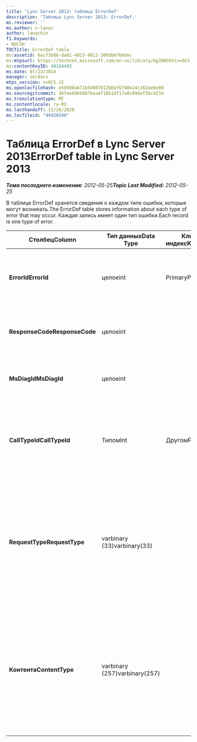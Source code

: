 ```yaml
---
title: 'Lync Server 2013: таблица ErrorDef'
description: 'Таблица Lync Server 2013: ErrorDef.'
ms.reviewer: ''
ms.author: v-lanac
author: lanachin
f1.keywords:
- NOCSH
TOCTitle: ErrorDef table
ms:assetid: 6acf3b86-da61-4923-9812-300db6f66dec
ms:mtpsurl: https://technet.microsoft.com/en-us/library/Gg398503(v=OCS.15)
ms:contentKeyID: 48184403
ms.date: 07/23/2014
manager: serdars
mtps_version: v=OCS.15
ms.openlocfilehash: e58980a671b54007012bbbf6780e24c162aebe00
ms.sourcegitcommit: 36fee89bb887bea4f18b19f17a8c69daf5bc423d
ms.translationtype: MT
ms.contentlocale: ru-RU
ms.lasthandoff: 11/26/2020
ms.locfileid: "49428540"
---
```

# <a name="errordef-table-in-lync-server-2013"></a><span data-ttu-id="edd3b-103">Таблица ErrorDef в Lync Server 2013</span><span class="sxs-lookup"><span data-stu-id="edd3b-103">ErrorDef table in Lync Server 2013</span></span>

<div data-xmlns="http://www.w3.org/1999/xhtml">

<div class="topic" data-xmlns="http://www.w3.org/1999/xhtml" data-msxsl="urn:schemas-microsoft-com:xslt" data-cs="https://msdn.microsoft.com/">

<div data-asp="https://msdn2.microsoft.com/asp">



</div>

<div id="mainSection">

<div id="mainBody"><span data-ttu-id="edd3b-104">

<span> </span></span><span class="sxs-lookup"><span data-stu-id="edd3b-104">

<span> </span></span></span>

<span data-ttu-id="edd3b-105">_**Тема последнего изменения:** 2012-05-25_</span><span class="sxs-lookup"><span data-stu-id="edd3b-105">_**Topic Last Modified:** 2012-05-25_</span></span>

<span data-ttu-id="edd3b-106">В таблице ErrorDef хранятся сведения о каждом типе ошибки, которые могут возникать.</span><span class="sxs-lookup"><span data-stu-id="edd3b-106">The ErrorDef table stores information about each type of error that may occur.</span></span> <span data-ttu-id="edd3b-107">Каждая запись имеет один тип ошибки.</span><span class="sxs-lookup"><span data-stu-id="edd3b-107">Each record is one type of error.</span></span>


<table>
<colgroup>
<col style="width: 25%" />
<col style="width: 25%" />
<col style="width: 25%" />
<col style="width: 25%" />
</colgroup>
<thead>
<tr class="header">
<th><span data-ttu-id="edd3b-108">Столбец</span><span class="sxs-lookup"><span data-stu-id="edd3b-108">Column</span></span></th>
<th><span data-ttu-id="edd3b-109">Тип данных</span><span class="sxs-lookup"><span data-stu-id="edd3b-109">Data Type</span></span></th>
<th><span data-ttu-id="edd3b-110">Ключ/индекс</span><span class="sxs-lookup"><span data-stu-id="edd3b-110">Key/Index</span></span></th>
<th><span data-ttu-id="edd3b-111">Сведения</span><span class="sxs-lookup"><span data-stu-id="edd3b-111">Details</span></span></th>
</tr>
</thead>
<tbody>
<tr class="odd">
<td><p><span data-ttu-id="edd3b-112"><strong>ErrorId</strong></span><span class="sxs-lookup"><span data-stu-id="edd3b-112"><strong>ErrorId</strong></span></span></p></td>
<td><p><span data-ttu-id="edd3b-113">целое</span><span class="sxs-lookup"><span data-stu-id="edd3b-113">int</span></span></p></td>
<td><p><span data-ttu-id="edd3b-114">Primary</span><span class="sxs-lookup"><span data-stu-id="edd3b-114">Primary</span></span></p></td>
<td><p><span data-ttu-id="edd3b-115">Уникальный ИДЕНТИФИКАЦИОНный номер, показывающий этот тип ошибки.</span><span class="sxs-lookup"><span data-stu-id="edd3b-115">Unique ID number identifying this type of error.</span></span></p></td>
</tr>
<tr class="even">
<td><p><span data-ttu-id="edd3b-116"><strong>ResponseCode</strong></span><span class="sxs-lookup"><span data-stu-id="edd3b-116"><strong>ResponseCode</strong></span></span></p></td>
<td><p><span data-ttu-id="edd3b-117">целое</span><span class="sxs-lookup"><span data-stu-id="edd3b-117">int</span></span></p></td>
<td><p> </p></td>
<td><p><span data-ttu-id="edd3b-118">Стандартный код ответа SIP, связанный с этой ошибкой.</span><span class="sxs-lookup"><span data-stu-id="edd3b-118">Standard SIP response code associated with this error.</span></span></p></td>
</tr>
<tr class="odd">
<td><p><span data-ttu-id="edd3b-119"><strong>MsDiagId</strong></span><span class="sxs-lookup"><span data-stu-id="edd3b-119"><strong>MsDiagId</strong></span></span></p></td>
<td><p><span data-ttu-id="edd3b-120">целое</span><span class="sxs-lookup"><span data-stu-id="edd3b-120">int</span></span></p></td>
<td><p> </p></td>
<td><p><span data-ttu-id="edd3b-121">Идентификатор диагностики (Майкрософт).</span><span class="sxs-lookup"><span data-stu-id="edd3b-121">Microsoft Diagnostic ID.</span></span></p></td>
</tr>
<tr class="even">
<td><p><span data-ttu-id="edd3b-122"><strong>CallTypeId</strong></span><span class="sxs-lookup"><span data-stu-id="edd3b-122"><strong>CallTypeId</strong></span></span></p></td>
<td><p><span data-ttu-id="edd3b-123">Типом</span><span class="sxs-lookup"><span data-stu-id="edd3b-123">Int</span></span></p></td>
<td><p><span data-ttu-id="edd3b-124">Другом</span><span class="sxs-lookup"><span data-stu-id="edd3b-124">Foreign</span></span></p></td>
<td><p><span data-ttu-id="edd3b-125">Тип звонка.</span><span class="sxs-lookup"><span data-stu-id="edd3b-125">Type of the call.</span></span> <span data-ttu-id="edd3b-126">Для получения дополнительных сведений ознакомьтесь с <a href="lync-server-2013-calltype-table.md">таблицей CallType в Lync Server 2013</a> .</span><span class="sxs-lookup"><span data-stu-id="edd3b-126">See the <a href="lync-server-2013-calltype-table.md">CallType table in Lync Server 2013</a> for more information.</span></span></p></td>
</tr>
<tr class="odd">
<td><p><span data-ttu-id="edd3b-127"><strong>RequestType</strong></span><span class="sxs-lookup"><span data-stu-id="edd3b-127"><strong>RequestType</strong></span></span></p></td>
<td><p><span data-ttu-id="edd3b-128">varbinary (33)</span><span class="sxs-lookup"><span data-stu-id="edd3b-128">varbinary(33)</span></span></p></td>
<td><p> </p></td>
<td><p><span data-ttu-id="edd3b-129">Тип запроса, который завершился сбоем.</span><span class="sxs-lookup"><span data-stu-id="edd3b-129">Type of request that failed.</span></span></p>
<p><span data-ttu-id="edd3b-130">Эти данные можно преобразовать в текстовый формат, используя следующий синтаксис:</span><span class="sxs-lookup"><span data-stu-id="edd3b-130">This data can be converted to text format by using this syntax:</span></span></p>
<p><code>cast(cast(RequestType as varbinary(max)) as varchar(max))</code></p></td>
</tr>
<tr class="even">
<td><p><span data-ttu-id="edd3b-131"><strong>Контента</strong></span><span class="sxs-lookup"><span data-stu-id="edd3b-131"><strong>ContentType</strong></span></span></p></td>
<td><p><span data-ttu-id="edd3b-132">varbinary (257)</span><span class="sxs-lookup"><span data-stu-id="edd3b-132">varbinary(257)</span></span></p></td>
<td><p> </p></td>
<td><p><span data-ttu-id="edd3b-133">Тип контента запроса, который завершился сбоем.</span><span class="sxs-lookup"><span data-stu-id="edd3b-133">Content type of the request that failed.</span></span></p>
<p><span data-ttu-id="edd3b-134">Эти данные можно преобразовать в текстовый формат с помощью синтаксиса:</span><span class="sxs-lookup"><span data-stu-id="edd3b-134">This data can be converted to text format by using this syntaxt:</span></span></p>
<p><code>cast(cast(ContentType as varbinary(max)) as varchar(max))</code></p></td>
</tr>
</tbody>
</table><span data-ttu-id="edd3b-135">


</div>

<span> </span>

</div>

</div>

</span><span class="sxs-lookup"><span data-stu-id="edd3b-135">


</div>

<span> </span>

</div>

</div>

</span></span></div>

